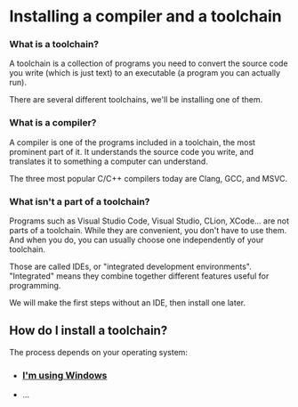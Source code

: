 # Installing a compiler and a toolchain

### What is a toolchain?

A toolchain is a collection of programs you need to convert the source code you write (which is just text) to an executable (a program you can actually run).

There are several different toolchains, we'll be installing one of them.

### What is a compiler?

A compiler is one of the programs included in a toolchain, the most prominent part of it. It understands the source code you write, and translates it to something a computer can understand.

The three most popular C/C++ compilers today are Clang, GCC, and MSVC.

### What isn't a part of a toolchain?

Programs such as Visual Studio Code, Visual Studio, CLion, XCode... are not parts of a toolchain. While they are convenient, you don't have to use them. And when you do, you can usually choose one independently of your toolchain.

Those are called IDEs, or "integrated development environments". "Integrated" means they combine together different features useful for programming.

We will make the first steps without an IDE, then install one later.

## How do I install a toolchain?

The process depends on your operating system:

* ### [I'm using Windows](/installing_toolchain_msys2.md)
* ...
